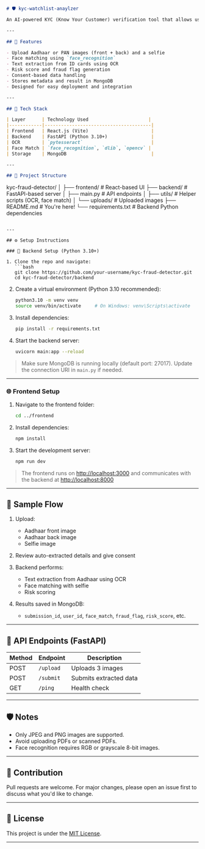 ```markdown

# 🛡️ kyc-watchlist-anaylzer

An AI-powered KYC (Know Your Customer) verification tool that allows users to upload government-issued identity documents and selfies for automated face matching, document parsing, and fraud risk scoring.

---

## 🚀 Features

- Upload Aadhaar or PAN images (front + back) and a selfie
- Face matching using `face_recognition`
- Text extraction from ID cards using OCR
- Risk score and fraud flag generation
- Consent-based data handling
- Stores metadata and result in MongoDB
- Designed for easy deployment and integration

---

## 🧠 Tech Stack

| Layer      | Technology Used                      |
|------------|---------------------------------------|
| Frontend   | React.js (Vite)                       |
| Backend    | FastAPI (Python 3.10+)                |
| OCR        | `pytesseract`                         |
| Face Match | `face_recognition`, `dlib`, `opencv` |
| Storage    | MongoDB                               |

---

## 📂 Project Structure

```

kyc-fraud-detector/
│
├── frontend/             # React-based UI
├── backend/              # FastAPI-based server
│   ├── main.py           # API endpoints
│   ├── utils/            # Helper scripts (OCR, face match)
│   └── uploads/          # Uploaded images
├── README.md             # You're here!
└── requirements.txt      # Backend Python dependencies

````

---

## ⚙️ Setup Instructions

### 🔧 Backend Setup (Python 3.10+)

1. Clone the repo and navigate:
   ```bash
   git clone https://github.com/your-username/kyc-fraud-detector.git
   cd kyc-fraud-detector/backend
````

2. Create a virtual environment (Python 3.10 recommended):
	
   ```bash
   python3.10 -m venv venv
   source venv/bin/activate     # On Windows: venv\Scripts\activate
   ```

3. Install dependencies:

   ```bash
   pip install -r requirements.txt
   ```

4. Start the backend server:

   ```bash
   uvicorn main:app --reload
   ```

> Make sure MongoDB is running locally (default port: 27017). Update the connection URI in `main.py` if needed.

---

### 🌐 Frontend Setup

1. Navigate to the frontend folder:

   ```bash
   cd ../frontend
   ```

2. Install dependencies:

   ```bash
   npm install
   ```

3. Start the development server:

   ```bash
   npm run dev
   ```

> The frontend runs on [http://localhost:3000](http://localhost:3000) and communicates with the backend at [http://localhost:8000](http://localhost:8000)

---

## 🧪 Sample Flow

1. Upload:

   * Aadhaar front image
   * Aadhaar back image
   * Selfie image

2. Review auto-extracted details and give consent

3. Backend performs:

   * Text extraction from Aadhaar using OCR
   * Face matching with selfie
   * Risk scoring

4. Results saved in MongoDB:

   * `submission_id`, `user_id`, `face_match`, `fraud_flag`, `risk_score`, etc.

---

## 📝 API Endpoints (FastAPI)

| Method | Endpoint  | Description            |
| ------ | --------- | ---------------------- |
| POST   | `/upload` | Uploads 3 images       |
| POST   | `/submit` | Submits extracted data |
| GET    | `/ping`   | Health check           |

---

## 🛡️ Notes

* Only JPEG and PNG images are supported.
* Avoid uploading PDFs or scanned PDFs.
* Face recognition requires RGB or grayscale 8-bit images.

---

## 🤝 Contribution

Pull requests are welcome. For major changes, please open an issue first to discuss what you'd like to change.

---

## 📄 License

This project is under the [MIT License](LICENSE).

---
